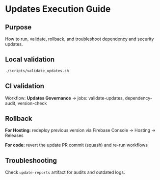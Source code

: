 # Updates Execution Guide

## Purpose

How to run, validate, rollback, and troubleshoot dependency and security updates.

## Local validation

```bash
./scripts/validate_updates.sh
```

## CI validation

Workflow: **Updates Governance** → jobs: validate-updates, dependency-audit, version-check

## Rollback

**For Hosting:** redeploy previous version via Firebase Console → Hosting → Releases

**For code:** revert the update PR commit (squash) and re-run workflows

## Troubleshooting

Check `update-reports` artifact for audits and outdated logs.
